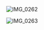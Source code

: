 ![IMG_0262](https://user-images.githubusercontent.com/84856055/156868392-f25f64cc-342c-4f3d-aeb9-1e294cf643d4.jpg)

![IMG_0263](https://user-images.githubusercontent.com/84856055/156868375-6392f785-571f-486e-afe2-7884f4da5083.jpg)
